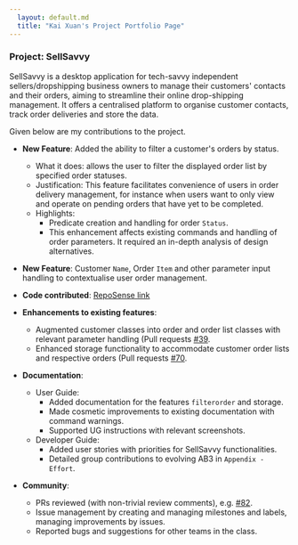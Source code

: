```yaml
---
  layout: default.md
  title: "Kai Xuan's Project Portfolio Page"
---
```


### Project: SellSavvy

SellSavvy is a desktop application for tech-savvy independent sellers/dropshipping business owners to manage their customers' contacts and their orders, aiming to streamline their online drop-shipping management. It offers a centralised platform to organise customer contacts, track order deliveries and store the data.

Given below are my contributions to the project.

* **New Feature**: Added the ability to filter a customer's orders by status.
  * What it does: allows the user to filter the displayed order list by specified order statuses.
  * Justification: This feature facilitates convenience of users in order delivery management, for instance when users want to only view and operate on pending orders that have yet to be completed.
  * Highlights:
    * Predicate creation and handling for order `Status`.
    * This enhancement affects existing commands and handling of order parameters. It required an in-depth analysis of design alternatives.

* **New Feature**: Customer `Name`, Order `Item` and other parameter input handling to contextualise user order management.

* **Code contributed**: [RepoSense link](https://nus-cs2103-ay2425s1.github.io/tp-dashboard/?search=&sort=groupTitle&sortWithin=title&timeframe=commit&mergegroup=&groupSelect=groupByRepos&breakdown=true&checkedFileTypes=docs~functional-code~test-code~other&since=2024-09-20&tabOpen=true&tabType=authorship&tabAuthor=kaixuan477&tabRepo=AY2425S1-CS2103T-F14a-2%2Ftp%5Bmaster%5D&authorshipIsMergeGroup=false&authorshipFileTypes=docs~functional-code~test-code&authorshipIsBinaryFileTypeChecked=false&authorshipIsIgnoredFilesChecked=false)

* **Enhancements to existing features**:
  * Augmented customer classes into order and order list classes with relevant parameter handling (Pull requests [\#39](https://github.com/AY2425S1-CS2103T-F14a-2/tp/pull/39).
  * Enhanced storage functionality to accommodate customer order lists and respective orders (Pull requests [\#70](https://github.com/AY2425S1-CS2103T-F14a-2/tp/pull/70). 

* **Documentation**:
  * User Guide:
    * Added documentation for the features `filterorder` and storage.
    * Made cosmetic improvements to existing documentation with command warnings.
    * Supported UG instructions with relevant screenshots.
  * Developer Guide:
    * Added user stories with priorities for SellSavvy functionalities.
    * Detailed group contributions to evolving AB3 in `Appendix - Effort`.

* **Community**:
  * PRs reviewed (with non-trivial review comments), e.g. [\#82](https://github.com/AY2425S1-CS2103T-F14a-2/tp/pull/82).
  * Issue management by creating and managing milestones and labels, managing improvements by issues.
  * Reported bugs and suggestions for other teams in the class.